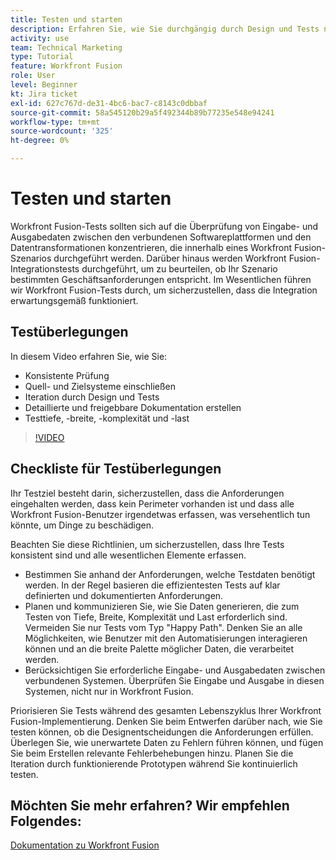 ```yaml
---
title: Testen und starten
description: Erfahren Sie, wie Sie durchgängig durch Design und Tests navigieren und detaillierte und freigebbare Dokumentation erstellen, wenn Sie [!DNL Adobe Workfront Fusion].
activity: use
team: Technical Marketing
type: Tutorial
feature: Workfront Fusion
role: User
level: Beginner
kt: Jira ticket
exl-id: 627c767d-de31-4bc6-bac7-c8143c0dbbaf
source-git-commit: 58a545120b29a5f492344b89b77235e548e94241
workflow-type: tm+mt
source-wordcount: '325'
ht-degree: 0%

---
```


# Testen und starten

Workfront Fusion-Tests sollten sich auf die Überprüfung von Eingabe- und Ausgabedaten zwischen den verbundenen Softwareplattformen und den Datentransformationen konzentrieren, die innerhalb eines Workfront Fusion-Szenarios durchgeführt werden. Darüber hinaus werden Workfront Fusion-Integrationstests durchgeführt, um zu beurteilen, ob Ihr Szenario bestimmten Geschäftsanforderungen entspricht. Im Wesentlichen führen wir Workfront Fusion-Tests durch, um sicherzustellen, dass die Integration erwartungsgemäß funktioniert.

## Testüberlegungen

In diesem Video erfahren Sie, wie Sie:

* Konsistente Prüfung
* Quell- und Zielsysteme einschließen
* Iteration durch Design und Tests
* Detaillierte und freigebbare Dokumentation erstellen
* Testtiefe, -breite, -komplexität und -last

>[!VIDEO](https://video.tv.adobe.com/v/335315/?quality=12)

## Checkliste für Testüberlegungen

Ihr Testziel besteht darin, sicherzustellen, dass die Anforderungen eingehalten werden, dass kein Perimeter vorhanden ist und dass alle Workfront Fusion-Benutzer irgendetwas erfassen, was versehentlich tun könnte, um Dinge zu beschädigen.

Beachten Sie diese Richtlinien, um sicherzustellen, dass Ihre Tests konsistent sind und alle wesentlichen Elemente erfassen.

* Bestimmen Sie anhand der Anforderungen, welche Testdaten benötigt werden. In der Regel basieren die effizientesten Tests auf klar definierten und dokumentierten Anforderungen.
* Planen und kommunizieren Sie, wie Sie Daten generieren, die zum Testen von Tiefe, Breite, Komplexität und Last erforderlich sind. Vermeiden Sie nur Tests vom Typ &quot;Happy Path&quot;. Denken Sie an alle Möglichkeiten, wie Benutzer mit den Automatisierungen interagieren können und an die breite Palette möglicher Daten, die verarbeitet werden.
* Berücksichtigen Sie erforderliche Eingabe- und Ausgabedaten zwischen verbundenen Systemen. Überprüfen Sie Eingabe und Ausgabe in diesen Systemen, nicht nur in Workfront Fusion.

Priorisieren Sie Tests während des gesamten Lebenszyklus Ihrer Workfront Fusion-Implementierung. Denken Sie beim Entwerfen darüber nach, wie Sie testen können, ob die Designentscheidungen die Anforderungen erfüllen. Überlegen Sie, wie unerwartete Daten zu Fehlern führen können, und fügen Sie beim Erstellen relevante Fehlerbehebungen hinzu. Planen Sie die Iteration durch funktionierende Prototypen während Sie kontinuierlich testen.

## Möchten Sie mehr erfahren? Wir empfehlen Folgendes:

[Dokumentation zu Workfront Fusion](https://experienceleague.adobe.com/docs/workfront/using/adobe-workfront-fusion/workfront-fusion-2.html?lang=en)

